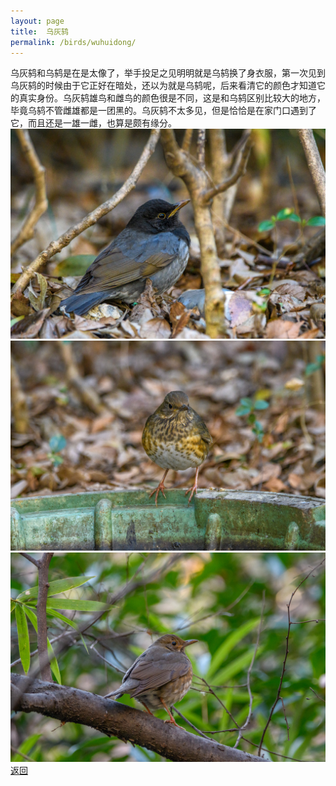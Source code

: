 ```yaml
---
layout: page
title: 	乌灰鸫
permalink: /birds/wuhuidong/
---
```

乌灰鸫和乌鸫是在是太像了，举手投足之见明明就是乌鸫换了身衣服，第一次见到乌灰鸫的时候由于它正好在暗处，还以为就是乌鸫呢，后来看清它的颜色才知道它的真实身份。乌灰鸫雄鸟和雌鸟的颜色很是不同，这是和乌鸫区别比较大的地方，毕竟乌鸫不管雌雄都是一团黑的。乌灰鸫不太多见，但是恰恰是在家门口遇到了它，而且还是一雄一雌，也算是颇有缘分。
![](../picture/乌灰鸫/DSC_2347.jpg)
![](../picture/乌灰鸫/DSC_2393.jpg)
![](../picture/乌灰鸫/DSC_2395.jpg)
[返回](../../)
